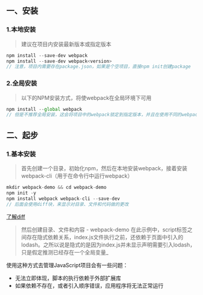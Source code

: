 ## 一、安装
### 1.本地安装

> 建议在项目内安装最新版本或指定版本

```javascript
npm install --save-dev webpack
npm install --save-dev webpack<version>
// 注意，项目内需要存在package.json，如果是个空项目，直接npm init创建package
```

### 2.全局安装

> 以下的NPM安装方式，将使webpack在全局环境下可用

```javascript
npm install --global webpack
// 但是不推荐全局安装，这会将项目中的webpack锁定到指定版本，并且在使用不同的webpack版本的项目中，可能会导致构建失败
```

## 二、起步

### 1.基本安装

> 首先创建一个目录，初始化npm，然后在本地安装webpack，接着安装webpack-cli（用于在命令行中运行webpack）

```javascript
mkdir webpack-demo && cd webpack-demo
npm init -y
npm install webpack webpack-cli --save-dev
// 后面会使用diff块，来显示对目录、文件和代码做的更改
```
[了解diff](diff.md)

> 然后创建目录、文件和内容 - webpack-demo
> 在此示例中，script标签之间存在隐式依赖关系，index.js文件执行之前，还依赖于页面中引入的lodash。之所以说是隐式的是因为index.js并未显示声明需要引入lodash，只是假定推测已经存在一个全局变量_

  使用这种方式去管理JavaScript项目会有一些问题：
  - 无法立即体现，脚本的执行依赖于外部扩展库
  - 如果依赖不存在，或者引入顺序错误，应用程序将无法正常运行
  